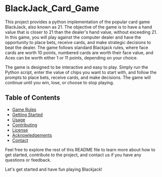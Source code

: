 # BlackJack_Card_Game
This project provides a python implementation of the popular card game BlackJack, also known as 21. The objective of the game is to have a hand value that is closer to 21 than the dealer's hand value, without exceeding 21. In this game, you will play against the computer dealer and have the opportunity to place bets, receive cards, and make strategic decisions to beat the dealer. The game follows standard Blackjack rules, where face cards are worth 10 points, numbered cards are worth their face value, and Aces can be worth either 1 or 11 points, depending on your choice.

The game is designed to be interactive and easy to play. Simply run the Python script, enter the value of chips you want to start with, and follow the prompts to place bets, receive cards, and make decisions. The game will continue until you win, lose, or choose to stop playing.  

## Table of Contents

- [Game Rules](#game-rules)
- [Getting Started](#getting-started)
- [Usage](#usage)
- [Contributing](#contributing)
- [License](#license)
- [Acknowledgements](#acknowledgements)
- [Contact](#contact)

Feel free to explore the rest of this README file to learn more about how to get started, contribute to the project, and contact us if you have any questions or feedback.

Let's get started and have fun playing Blackjack!
